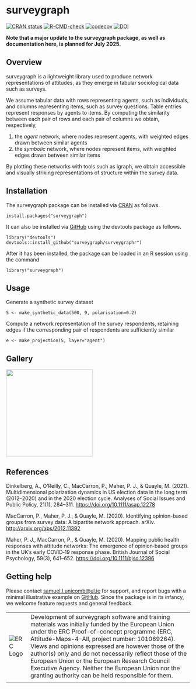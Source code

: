 # surveygraph

<!-- badges: start -->
[![CRAN status](https://www.r-pkg.org/badges/version/surveygraph)](https://cran.r-project.org/package=surveygraph)
[![R-CMD-check](https://github.com/surveygraph/surveygraphr/actions/workflows/check-standard.yaml/badge.svg)](https://github.com/surveygraph/surveygraphr/actions/workflows/check-standard.yaml)
[![codecov](https://codecov.io/gh/surveygraph/surveygraphr/graph/badge.svg?token=SHFUE2Z36X)](https://app.codecov.io/gh/surveygraph/surveygraphr)
[![DOI](https://zenodo.org/badge/DOI/10.5281/zenodo.10887909.svg)](https://doi.org/10.5281/zenodo.10887909)
<!-- badges: end -->


**Note that a major update to the surveygraph package, as well as documentation here, is planned for July 2025.**

## Overview
surveygraph is a lightweight library used to produce network representations of attitudes, as they emerge in tabular sociological data such as surveys.

We assume tabular data with rows representing agents, such as individuals, and columns representing items, such as survey questions. Table entries represent responses by agents to items. By computing the similarity between each pair of rows and each pair of columns we obtain, respectively,

1. the *agent* network, where nodes represent agents, with weighted edges drawn between similar agents
2. the *symbolic* network, where nodes represent items, with weighted edges drawn between similar items

By plotting these networks with tools such as igraph, we obtain accessible and visually striking representations of structure within the survey data.

## Installation

The surveygraph package can be installed via [CRAN](https://cran.r-project.org/web/packages/surveygraph/index.html) as follows.

```
install.packages("surveygraph")
```

It can also be installed via [GitHub](https://github.com/surveygraph/surveygraphr/) using the devtools package as follows.

```
library("devtools")
devtools::install_github("surveygraph/surveygraphr")
```

After it has been installed, the package can be loaded in an R session using the command

```
library("surveygraph")
```

## Usage

Generate a synthetic survey dataset

```
S <- make_synthetic_data(500, 9, polarisation=0.2)
```

Compute a network representation of the survey respondents, retaining edges if the corresponding pair of respondents are sufficiently similar

```
e <- make_projection(S, layer="agent")

```

## Gallery

<a><img src="man/figures/eg1.jpg" align="center" height="238" /></a>

## References

Dinkelberg, A., O’Reilly, C., MacCarron, P., Maher, P. J., & Quayle, M. (2021). Multidimensional polarization dynamics in US election data in the long term (2012–2020) and in the 2020 election cycle. Analyses of Social Issues and Public Policy, 21(1), 284–311. https://doi.org/10.1111/asap.12278

MacCarron, P., Maher, P. J., & Quayle, M. (2020). Identifying opinion-based groups from survey data: A bipartite network approach. arXiv. http://arxiv.org/abs/2012.11392

Maher, P. J., MacCarron, P., & Quayle, M. (2020). Mapping public health responses with attitude networks: The emergence of opinion‐based groups in the UK’s early COVID‐19 response phase. British Journal of Social Psychology, 59(3), 641–652. https://doi.org/10.1111/bjso.12396


## Getting help

Please contact samuel.l.unicomb@ul.ie for support, and report bugs with a minimal illustrative example on [GitHub](https://github.com/surveygraph/surveygraphr/issues/). Since the package is in its infancy, we welcome feature requests and general feedback.

|   |  |
| ------------- | ------------- |
| ![ERC Logo](https://erc.europa.eu/sites/default/files/inline-images/LOGO_ERC-FLAG_FP.png) | Development of surveygraph software and training materials was initially funded by the European Union under the ERC Proof-of-concept programme (ERC,  Attitude-Maps-4-All, project number: 101069264). Views and opinions expressed are however those of the author(s) only and do not necessarily reflect those of the European Union or the European Research Council Executive Agency. Neither the European Union nor the granting authority can be held responsible for them.   |
|   |  |

